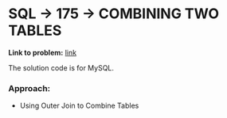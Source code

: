 # SQL -> 175 -> COMBINING TWO TABLES

**Link to problem:**
[link](https://leetcode.com/problems/combine-two-tables/description/)

The solution code is for MySQL.

### Approach:
- Using Outer Join to Combine Tables
